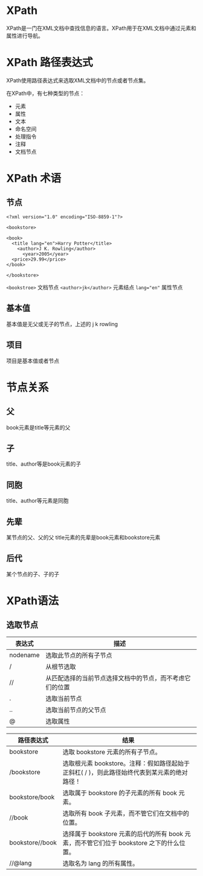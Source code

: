 # XPath

XPath是一门在XML文档中查找信息的语言。XPath用于在XML文档中通过元素和属性进行导航。

# XPath 路径表达式

XPath使用路径表达式来选取XML文档中的节点或者节点集。

在XPath中，有七种类型的节点：

- 元素
- 属性
- 文本
- 命名空间
- 处理指令
- 注释
- 文档节点
	
# XPath 术语

## 节点
```
<?xml version="1.0" encoding="ISO-8859-1"?>

<bookstore>

<book>
  <title lang="en">Harry Potter</title>
    <author>J K. Rowling</author> 
	  <year>2005</year>
  <price>29.99</price>
</book>

</bookstore>
```
`<bookstroe>` 文档节点
`<author>jk</author>` 元素结点
`lang="en"` 属性节点

## 基本值
基本值是无父或无子的节点，上述的 j k rowling

## 项目
项目是基本值或者节点

# 节点关系

## 父
book元素是title等元素的父

## 子
title、author等是book元素的子

## 同胞
title、author等元素是同胞

## 先辈
某节点的父、父的父
title元素的先辈是book元素和bookstore元素

## 后代
某个节点的子、子的子


# XPath语法

## 选取节点

|表达式|描述|
|---|---|
|nodename|选取此节点的所有子节点|
|/|从根节选取|
|//|从匹配选择的当前节点选择文档中的节点，而不考虑它们的位置|
|.|选取当前节点|
|..|选取当前节点的父节点|
|@|选取属性|



|路径表达式|结果|
|---|---|
|bookstore|选取 bookstore 元素的所有子节点。|
|/bookstore|选取根元素 bookstore。注释：假如路径起始于正斜杠( / )，则此路径始终代表到某元素的绝对路径！|
|bookstore/book|选取属于 bookstore 的子元素的所有 book 元素。|
|//book|选取所有 book 子元素，而不管它们在文档中的位置。|
|bookstore//book|选择属于 bookstore 元素的后代的所有 book 元素，而不管它们位于 bookstore 之下的什么位置。|
|//@lang|选取名为 lang 的所有属性。|
